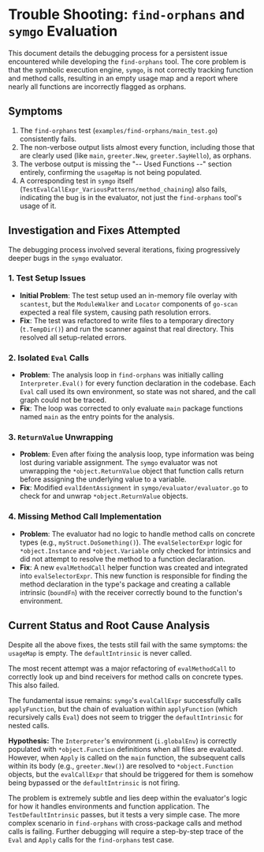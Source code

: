 # Trouble Shooting: `find-orphans` and `symgo` Evaluation

This document details the debugging process for a persistent issue encountered while developing the `find-orphans` tool. The core problem is that the symbolic execution engine, `symgo`, is not correctly tracking function and method calls, resulting in an empty usage map and a report where nearly all functions are incorrectly flagged as orphans.

## Symptoms

1.  The `find-orphans` test (`examples/find-orphans/main_test.go`) consistently fails.
2.  The non-verbose output lists almost every function, including those that are clearly used (like `main`, `greeter.New`, `greeter.SayHello`), as orphans.
3.  The verbose output is missing the "-- Used Functions --" section entirely, confirming the `usageMap` is not being populated.
4.  A corresponding test in `symgo` itself (`TestEvalCallExpr_VariousPatterns/method_chaining`) also fails, indicating the bug is in the evaluator, not just the `find-orphans` tool's usage of it.

## Investigation and Fixes Attempted

The debugging process involved several iterations, fixing progressively deeper bugs in the `symgo` evaluator.

### 1. Test Setup Issues

-   **Initial Problem**: The test setup used an in-memory file overlay with `scantest`, but the `ModuleWalker` and `Locator` components of `go-scan` expected a real file system, causing path resolution errors.
-   **Fix**: The test was refactored to write files to a temporary directory (`t.TempDir()`) and run the scanner against that real directory. This resolved all setup-related errors.

### 2. Isolated `Eval` Calls

-   **Problem**: The analysis loop in `find-orphans` was initially calling `Interpreter.Eval()` for every function declaration in the codebase. Each `Eval` call used its own environment, so state was not shared, and the call graph could not be traced.
-   **Fix**: The loop was corrected to only evaluate `main` package functions named `main` as the entry points for the analysis.

### 3. `ReturnValue` Unwrapping

-   **Problem**: Even after fixing the analysis loop, type information was being lost during variable assignment. The `symgo` evaluator was not unwrapping the `*object.ReturnValue` object that function calls return before assigning the underlying value to a variable.
-   **Fix**: Modified `evalIdentAssignment` in `symgo/evaluator/evaluator.go` to check for and unwrap `*object.ReturnValue` objects.

### 4. Missing Method Call Implementation

-   **Problem**: The evaluator had no logic to handle method calls on concrete types (e.g., `myStruct.DoSomething()`). The `evalSelectorExpr` logic for `*object.Instance` and `*object.Variable` only checked for intrinsics and did not attempt to resolve the method to a function declaration.
-   **Fix**: A new `evalMethodCall` helper function was created and integrated into `evalSelectorExpr`. This new function is responsible for finding the method declaration in the type's package and creating a callable intrinsic (`boundFn`) with the receiver correctly bound to the function's environment.

## Current Status and Root Cause Analysis

Despite all the above fixes, the tests still fail with the same symptoms: the `usageMap` is empty. The `defaultIntrinsic` is never called.

The most recent attempt was a major refactoring of `evalMethodCall` to correctly look up and bind receivers for method calls on concrete types. This also failed.

The fundamental issue remains: `symgo`'s `evalCallExpr` successfully calls `applyFunction`, but the chain of evaluation within `applyFunction` (which recursively calls `Eval`) does not seem to trigger the `defaultIntrinsic` for nested calls.

**Hypothesis:** The `Interpreter`'s environment (`i.globalEnv`) is correctly populated with `*object.Function` definitions when all files are evaluated. However, when `Apply` is called on the `main` function, the subsequent calls within its body (e.g., `greeter.New()`) are resolved to `*object.Function` objects, but the `evalCallExpr` that should be triggered for them is somehow being bypassed or the `defaultIntrinsic` is not firing.

The problem is extremely subtle and lies deep within the evaluator's logic for how it handles environments and function application. The `TestDefaultIntrinsic` passes, but it tests a very simple case. The more complex scenario in `find-orphans` with cross-package calls and method calls is failing. Further debugging will require a step-by-step trace of the `Eval` and `Apply` calls for the `find-orphans` test case.

